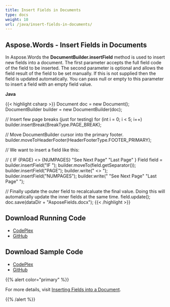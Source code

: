 ```yaml
---
title: Insert Fields in Documents
type: docs
weight: 10
url: /java/insert-fields-in-documents/
---
```


## **Aspose.Words - Insert Fields in Documents**
In Aspose.Words the **DocumentBuilder.insertField** method is used to insert new fields into a document. The first parameter accepts the full field code of the field to be inserted. The second parameter is optional and allows the field result of the field to be set manually. If this is not supplied then the field is updated automatically. You can pass null or empty to this parameter to insert a field with an empty field value.

**Java**

{{< highlight csharp >}}
Document doc = new Document();
DocumentBuilder builder = new DocumentBuilder(doc);

// Insert few page breaks (just for testing)
for (int i = 0; i < 5; i++)
	builder.insertBreak(BreakType.PAGE_BREAK);

// Move DocumentBuilder cursor into the primary footer.
builder.moveToHeaderFooter(HeaderFooterType.FOOTER_PRIMARY);

// We want to insert a field like this:

// { IF {PAGE} <> {NUMPAGES} "See Next Page" "Last Page" }
Field field = builder.insertField("IF ");
builder.moveTo(field.getSeparator());
builder.insertField("PAGE");
builder.write(" <> ");
builder.insertField("NUMPAGES");
builder.write(" \"See Next Page\" \"Last Page\" ");

// Finally update the outer field to recalcaluate the final value. Doing this will automatically update the inner fields at the same time.
field.update();
doc.save(dataDir + "AsposeFields.docx");
{{< /highlight >}}
## **Download Running Code**
- [CodePlex](https://asposewordsjavaapachepoi.codeplex.com/releases/view/618321)
- [GitHub](https://github.com/aspose-words/Aspose.Words-for-Java/releases/tag/Aspose.Words_Java_for_Apache_POI_WP-v1.0.0)
## **Download Sample Code**
- [CodePlex](https://asposewordsjavaapachepoi.codeplex.com/SourceControl/latest#src/main/java/com/aspose/words/examples/asposefeatures/workingwithfields/insertfieldsindoc/AsposeInsertFields.java)
- [GitHub](https://github.com/aspose-words/Aspose.Words-for-Java/tree/master/Plugins/Aspose_Words_for_Apache_POI/src/main/java/com/aspose/words/examples/asposefeatures/workingwithfields/insertfieldsindoc/AsposeInsertFields.java)

{{% alert color="primary" %}} 

For more details, visit [Inserting Fields into a Document](/words/java/insert-and-remove-field/#insertandremovefield-insertingfieldsintoadocument).

{{% /alert %}}
